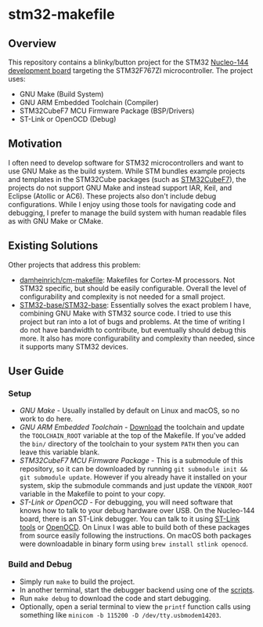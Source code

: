# stm32-makefile

## Overview
This repository contains a blinky/button project for the STM32 [Nucleo-144 development board](https://www.st.com/en/evaluation-tools/nucleo-f767zi.html) targeting the STM32F767ZI microcontroller. The project uses:
* GNU Make (Build System)
* GNU ARM Embedded Toolchain (Compiler)
* STM32CubeF7 MCU Firmware Package (BSP/Drivers)
* ST-Link or OpenOCD (Debug)

## Motivation
I often need to develop software for STM32 microcontrollers and want to use GNU Make as the build system. While STM bundles example projects and templates in the STM32Cube packages (such as [STM32CubeF7](https://github.com/STMicroelectronics/STM32CubeF7)), the projects do not support GNU Make and instead support IAR, Keil, and Eclipse (Atollic or AC6). These projects also don't include debug configurations. While I enjoy using those tools for navigating code and debugging, I prefer to manage the build system with human readable files as with GNU Make or CMake.

## Existing Solutions
Other projects that address this problem:
* [damheinrich/cm-makefile](https://github.com/adamheinrich/cm-makefile): Makefiles for Cortex-M processors. Not STM32 specific, but should be easily configurable. Overall the level of configurability and complexity is not needed for a small project.
* [STM32-base/STM32-base](https://github.com/STM32-base/STM32-base): Essentially solves the exact problem I have, combining GNU Make with STM32 source code. I tried to use this project but ran into a lot of bugs and problems. At the time of writing I do not have bandwidth to contribute, but eventually should debug this more. It also has more configurability and complexity than needed, since it supports many STM32 devices.

## User Guide

### Setup
* _GNU Make_ - Usually installed by default on Linux and macOS, so no work to do here.
* _GNU ARM Embedded Toolchain_ - [Download](https://developer.arm.com/tools-and-software/open-source-software/developer-tools/gnu-toolchain/gnu-rm/downloads) the toolchain and update the `TOOLCHAIN_ROOT` variable at the top of the Makefile. If you've added the `bin/` directory of the toolchain to your system `PATH` then you can leave this variable blank.
* _STM32CubeF7 MCU Firmware Package_ - This is a submodule of this repository, so it can be downloaded by running `git submodule init && git submodule update`. However if you already have it installed on your system, skip the submodule commands and just update the `VENDOR_ROOT` variable in the Makefile to point to your copy.
* _ST-Link or OpenOCD_ - For debugging, you will need software that knows how to talk to your debug hardware over USB. On the Nucleo-144 board, there is an ST-Link debugger. You can talk to it using [ST-Link tools](https://github.com/stlink-org/stlink) or [OpenOCD](https://sourceforge.net/p/openocd/code/ci/master/tree/). On Linux I was able to build both of these packages from source easily following the instructions. On macOS both packages were downloadable in binary form using `brew install stlink openocd`.

### Build and Debug
* Simply run `make` to build the project.
* In another terminal, start the debugger backend using one of the [scripts](./scripts).
* Run `make debug` to download the code and start debugging.
* Optionally, open a serial terminal to view the `printf` function calls using something like `minicom -b 115200 -D /dev/tty.usbmodem14203`. 
